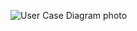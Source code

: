 ![User Case Diagram photo](https://github.com/user-attachments/assets/a0d69268-2559-4a83-ae82-71ebd87d3ff1)
